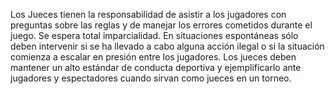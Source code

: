 Los Jueces tienen la responsabilidad de asistir a los jugadores con preguntas sobre las reglas y de manejar los errores cometidos durante el juego. Se espera total imparcialidad. En situaciones espontáneas sólo deben intervenir si se ha llevado a cabo alguna acción ilegal o si la situación comienza a escalar en presión entre los jugadores. Los jueces deben mantener un alto estándar de conducta deportiva y ejemplificarlo ante jugadores y espectadores cuando sirvan como jueces en un torneo.